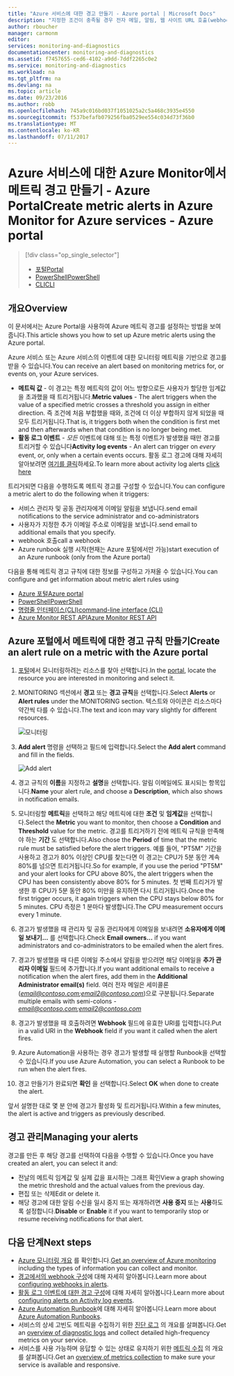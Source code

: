```yaml
---
title: "Azure 서비스에 대한 경고 만들기 - Azure portal | Microsoft Docs"
description: "지정한 조건이 충족될 경우 전자 메일, 알림, 웹 사이트 URL 호출(webhook) 또는 자동화를 트리거합니다."
author: rboucher
manager: carmonm
editor: 
services: monitoring-and-diagnostics
documentationcenter: monitoring-and-diagnostics
ms.assetid: f7457655-ced6-4102-a9dd-7ddf2265c0e2
ms.service: monitoring-and-diagnostics
ms.workload: na
ms.tgt_pltfrm: na
ms.devlang: na
ms.topic: article
ms.date: 09/23/2016
ms.author: robb
ms.openlocfilehash: 745a9c016bd037f1051025a2c5a468c3935e4550
ms.sourcegitcommit: f537befafb079256fba0529ee554c034d73f36b0
ms.translationtype: MT
ms.contentlocale: ko-KR
ms.lasthandoff: 07/11/2017
---
```

# <a name="create-metric-alerts-in-azure-monitor-for-azure-services---azure-portal"></a><span data-ttu-id="8f247-103">Azure 서비스에 대한 Azure Monitor에서 메트릭 경고 만들기 - Azure Portal</span><span class="sxs-lookup"><span data-stu-id="8f247-103">Create metric alerts in Azure Monitor for Azure services - Azure portal</span></span>
> [!div class="op_single_selector"]
> * [<span data-ttu-id="8f247-104">포털</span><span class="sxs-lookup"><span data-stu-id="8f247-104">Portal</span></span>](insights-alerts-portal.md)
> * [<span data-ttu-id="8f247-105">PowerShell</span><span class="sxs-lookup"><span data-stu-id="8f247-105">PowerShell</span></span>](insights-alerts-powershell.md)
> * [<span data-ttu-id="8f247-106">CLI</span><span class="sxs-lookup"><span data-stu-id="8f247-106">CLI</span></span>](insights-alerts-command-line-interface.md)
>
>

## <a name="overview"></a><span data-ttu-id="8f247-107">개요</span><span class="sxs-lookup"><span data-stu-id="8f247-107">Overview</span></span>
<span data-ttu-id="8f247-108">이 문서에서는 Azure Portal을 사용하여 Azure 메트릭 경고를 설정하는 방법을 보여 줍니다.</span><span class="sxs-lookup"><span data-stu-id="8f247-108">This article shows you how to set up Azure metric alerts using the Azure portal.</span></span>   

<span data-ttu-id="8f247-109">Azure 서비스 또는 Azure 서비스의 이벤트에 대한 모니터링 메트릭을 기반으로 경고를 받을 수 있습니다.</span><span class="sxs-lookup"><span data-stu-id="8f247-109">You can receive an alert based on monitoring metrics for, or events on, your Azure services.</span></span>

* <span data-ttu-id="8f247-110">**메트릭 값** - 이 경고는 특정 메트릭의 값이 어느 방향으로든 사용자가 할당한 임계값을 초과했을 때 트리거됩니다.</span><span class="sxs-lookup"><span data-stu-id="8f247-110">**Metric values** - The alert triggers when the value of a specified metric crosses a threshold you assign in either direction.</span></span> <span data-ttu-id="8f247-111">즉 조건에 처음 부합했을 때와, 조건에 더 이상 부합하지 않게 되었을 때 모두 트리거됩니다.</span><span class="sxs-lookup"><span data-stu-id="8f247-111">That is, it triggers both when the condition is first met and then afterwards when that condition is no longer being met.</span></span>    
* <span data-ttu-id="8f247-112">**활동 로그 이벤트** - *모든* 이벤트에 대해 또는 특정 이벤트가 발생했을 때만 경고를 트리거할 수 있습니다</span><span class="sxs-lookup"><span data-stu-id="8f247-112">**Activity log events** - An alert can trigger on *every* event, or, only when a certain events occurs.</span></span> <span data-ttu-id="8f247-113">활동 로그 경고에 대해 자세히 알아보려면 [여기를 클릭](monitoring-activity-log-alerts.md)하세요.</span><span class="sxs-lookup"><span data-stu-id="8f247-113">To learn more about activity log alerts [click here](monitoring-activity-log-alerts.md)</span></span>

<span data-ttu-id="8f247-114">트리거되면 다음을 수행하도록 메트릭 경고를 구성할 수 있습니다.</span><span class="sxs-lookup"><span data-stu-id="8f247-114">You can configure a metric alert to do the following when it triggers:</span></span>

* <span data-ttu-id="8f247-115">서비스 관리자 및 공동 관리자에게 이메일 알림을 보냅니다.</span><span class="sxs-lookup"><span data-stu-id="8f247-115">send email notifications to the service administrator and co-administrators</span></span>
* <span data-ttu-id="8f247-116">사용자가 지정한 추가 이메일 주소로 이메일을 보냅니다.</span><span class="sxs-lookup"><span data-stu-id="8f247-116">send email to additional emails that you specify.</span></span>
* <span data-ttu-id="8f247-117">webhook 호출</span><span class="sxs-lookup"><span data-stu-id="8f247-117">call a webhook</span></span>
* <span data-ttu-id="8f247-118">Azure runbook 실행 시작(현재는 Azure 포털에서만 가능)</span><span class="sxs-lookup"><span data-stu-id="8f247-118">start execution of an Azure runbook (only from the Azure portal)</span></span>

<span data-ttu-id="8f247-119">다음을 통해 메트릭 경고 규칙에 대한 정보를 구성하고 가져올 수 있습니다.</span><span class="sxs-lookup"><span data-stu-id="8f247-119">You can configure and get information about metric alert rules using</span></span>

* [<span data-ttu-id="8f247-120">Azure 포털</span><span class="sxs-lookup"><span data-stu-id="8f247-120">Azure portal</span></span>](insights-alerts-portal.md)
* [<span data-ttu-id="8f247-121">PowerShell</span><span class="sxs-lookup"><span data-stu-id="8f247-121">PowerShell</span></span>](insights-alerts-powershell.md)
* [<span data-ttu-id="8f247-122">명령줄 인터페이스(CLI)</span><span class="sxs-lookup"><span data-stu-id="8f247-122">command-line interface (CLI)</span></span>](insights-alerts-command-line-interface.md)
* [<span data-ttu-id="8f247-123">Azure Monitor REST API</span><span class="sxs-lookup"><span data-stu-id="8f247-123">Azure Monitor REST API</span></span>](https://msdn.microsoft.com/library/azure/dn931945.aspx)

## <a name="create-an-alert-rule-on-a-metric-with-the-azure-portal"></a><span data-ttu-id="8f247-124">Azure 포털에서 메트릭에 대한 경고 규칙 만들기</span><span class="sxs-lookup"><span data-stu-id="8f247-124">Create an alert rule on a metric with the Azure portal</span></span>
1. <span data-ttu-id="8f247-125">[포털](https://portal.azure.com/)에서 모니터링하려는 리소스를 찾아 선택합니다.</span><span class="sxs-lookup"><span data-stu-id="8f247-125">In the [portal](https://portal.azure.com/), locate the resource you are interested in monitoring and select it.</span></span>

2. <span data-ttu-id="8f247-126">MONITORING 섹션에서 **경고** 또는 **경고 규칙**을 선택합니다.</span><span class="sxs-lookup"><span data-stu-id="8f247-126">Select **Alerts** or **Alert rules** under the MONITORING section.</span></span> <span data-ttu-id="8f247-127">텍스트와 아이콘은 리소스마다 약간씩 다를 수 있습니다.</span><span class="sxs-lookup"><span data-stu-id="8f247-127">The text and icon may vary slightly for different resources.</span></span>  

    ![모니터링](./media/insights-alerts-portal/AlertRulesButton.png)

3. <span data-ttu-id="8f247-129">**Add alert** 명령을 선택하고 필드에 입력합니다.</span><span class="sxs-lookup"><span data-stu-id="8f247-129">Select the **Add alert** command and fill in the fields.</span></span>

    ![Add alert](./media/insights-alerts-portal/AddAlertOnlyParamsPage.png)

4. <span data-ttu-id="8f247-131">경고 규칙의 **이름**을 지정하고 **설명**을 선택합니다. 알림 이메일에도 표시되는 항목입니다.</span><span class="sxs-lookup"><span data-stu-id="8f247-131">**Name** your alert rule, and choose a **Description**, which also shows in notification emails.</span></span>

5. <span data-ttu-id="8f247-132">모니터링할 **메트릭**을 선택하고 해당 메트릭에 대한 **조건** 및 **임계값**을 선택합니다.</span><span class="sxs-lookup"><span data-stu-id="8f247-132">Select the **Metric** you want to monitor, then choose a **Condition** and **Threshold** value for the metric.</span></span> <span data-ttu-id="8f247-133">경고를 트리거하기 전에 메트릭 규칙을 만족해야 하는 **기간** 도 선택합니다.</span><span class="sxs-lookup"><span data-stu-id="8f247-133">Also chose the **Period** of time that the metric rule must be satisfied before the alert triggers.</span></span> <span data-ttu-id="8f247-134">예를 들어, "PT5M" 기간을 사용하고 경고가 80% 이상인 CPU를 찾는다면 이 경고는 CPU가 5분 동안 계속 80%를 넘으면 트리거됩니다.</span><span class="sxs-lookup"><span data-stu-id="8f247-134">So for example, if you use the period "PT5M" and your alert looks for CPU above 80%, the alert triggers when the CPU has been consistently above 80% for 5 minutes.</span></span> <span data-ttu-id="8f247-135">첫 번째 트리거가 발생한 후 CPU가 5분 동안 80% 미만을 유지하면 다시 트리거됩니다.</span><span class="sxs-lookup"><span data-stu-id="8f247-135">Once the first trigger occurs, it again triggers when the CPU stays below 80% for 5 minutes.</span></span> <span data-ttu-id="8f247-136">CPU 측정은 1 분마다 발생합니다.</span><span class="sxs-lookup"><span data-stu-id="8f247-136">The CPU measurement occurs every 1 minute.</span></span>   

6. <span data-ttu-id="8f247-137">경고가 발생했을 때 관리자 및 공동 관리자에게 이메일을 보내려면 **소유자에게 이메일 보내기...** 를 선택합니다.</span><span class="sxs-lookup"><span data-stu-id="8f247-137">Check **Email owners...** if you want administrators and co-administrators to be emailed when the alert fires.</span></span>

7. <span data-ttu-id="8f247-138">경고가 발생했을 때 다른 이메일 주소에서 알림을 받으려면 해당 이메일을 **추가 관리자 이메일** 필드에 추가합니다.</span><span class="sxs-lookup"><span data-stu-id="8f247-138">If you want additional emails to receive a notification when the alert fires, add them in the **Additional Administrator email(s)** field.</span></span> <span data-ttu-id="8f247-139">여러 전자 메일은 세미콜론(*email@contoso.com;email2@contoso.com*)으로 구분됩니다.</span><span class="sxs-lookup"><span data-stu-id="8f247-139">Separate multiple emails with semi-colons - *email@contoso.com;email2@contoso.com*</span></span>

8. <span data-ttu-id="8f247-140">경고가 발생했을 때 호출하려면 **Webhook** 필드에 유효한 URI를 입력합니다.</span><span class="sxs-lookup"><span data-stu-id="8f247-140">Put in a valid URI in the **Webhook** field if you want it called when the alert fires.</span></span>

9. <span data-ttu-id="8f247-141">Azure Automation을 사용하는 경우 경고가 발생할 때 실행할 Runbook을 선택할 수 있습니다.</span><span class="sxs-lookup"><span data-stu-id="8f247-141">If you use Azure Automation, you can select a Runbook to be run when the alert fires.</span></span>

10. <span data-ttu-id="8f247-142">경고 만들기가 완료되면 **확인** 을 선택합니다.</span><span class="sxs-lookup"><span data-stu-id="8f247-142">Select **OK** when done to create the alert.</span></span>   

<span data-ttu-id="8f247-143">앞서 설명한 대로 몇 분 안에 경고가 활성화 및 트리거됩니다.</span><span class="sxs-lookup"><span data-stu-id="8f247-143">Within a few minutes, the alert is active and triggers as previously described.</span></span>

## <a name="managing-your-alerts"></a><span data-ttu-id="8f247-144">경고 관리</span><span class="sxs-lookup"><span data-stu-id="8f247-144">Managing your alerts</span></span>
<span data-ttu-id="8f247-145">경고를 만든 후 해당 경고를 선택하여 다음을 수행할 수 있습니다.</span><span class="sxs-lookup"><span data-stu-id="8f247-145">Once you have created an alert, you can select it and:</span></span>

* <span data-ttu-id="8f247-146">전날의 메트릭 임계값 및 실제 값을 표시하는 그래프 확인</span><span class="sxs-lookup"><span data-stu-id="8f247-146">View a graph showing the metric threshold and the actual values from the previous day.</span></span>
* <span data-ttu-id="8f247-147">편집 또는 삭제</span><span class="sxs-lookup"><span data-stu-id="8f247-147">Edit or delete it.</span></span>
* <span data-ttu-id="8f247-148">해당 경고에 대한 알림 수신을 일시 중지 또는 재개하려면 **사용 중지** 또는 **사용**하도록 설정합니다.</span><span class="sxs-lookup"><span data-stu-id="8f247-148">**Disable** or **Enable** it if you want to temporarily stop or resume receiving notifications for that alert.</span></span>

## <a name="next-steps"></a><span data-ttu-id="8f247-149">다음 단계</span><span class="sxs-lookup"><span data-stu-id="8f247-149">Next steps</span></span>
* <span data-ttu-id="8f247-150">[Azure 모니터링 개요](monitoring-overview.md) 를 확인합니다.</span><span class="sxs-lookup"><span data-stu-id="8f247-150">[Get an overview of Azure monitoring](monitoring-overview.md) including the types of information you can collect and monitor.</span></span>
* <span data-ttu-id="8f247-151">[경고에서의 webhook 구성](insights-webhooks-alerts.md)에 대해 자세히 알아봅니다.</span><span class="sxs-lookup"><span data-stu-id="8f247-151">Learn more about [configuring webhooks in alerts](insights-webhooks-alerts.md).</span></span>
* <span data-ttu-id="8f247-152">[활동 로그 이벤트에 대한 경고 구성](monitoring-activity-log-alerts.md)에 대해 자세히 알아봅니다.</span><span class="sxs-lookup"><span data-stu-id="8f247-152">Learn more about [configuring alerts on Activity log events](monitoring-activity-log-alerts.md).</span></span>
* <span data-ttu-id="8f247-153">[Azure Automation Runbook](../automation/automation-starting-a-runbook.md)에 대해 자세히 알아봅니다.</span><span class="sxs-lookup"><span data-stu-id="8f247-153">Learn more about [Azure Automation Runbooks](../automation/automation-starting-a-runbook.md).</span></span>
* <span data-ttu-id="8f247-154">서비스의 상세 고빈도 메트릭을 수집하기 위한 [진단 로그](monitoring-overview-of-diagnostic-logs.md) 의 개요를 살펴봅니다.</span><span class="sxs-lookup"><span data-stu-id="8f247-154">Get an [overview of diagnostic logs](monitoring-overview-of-diagnostic-logs.md) and collect detailed high-frequency metrics on your service.</span></span>
* <span data-ttu-id="8f247-155">서비스를 사용 가능하며 응답할 수 있는 상태로 유지하기 위한 [메트릭 수집](insights-how-to-customize-monitoring.md) 의 개요를 살펴봅니다.</span><span class="sxs-lookup"><span data-stu-id="8f247-155">Get an [overview of metrics collection](insights-how-to-customize-monitoring.md) to make sure your service is available and responsive.</span></span>
